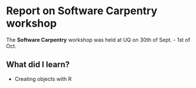 # Report on Software Carpentry workshop

The **Software Carpentry** workshop was held at UQ on 30th of Sept. - 1st of Oct.

## What did I learn?

* Creating objects with R

